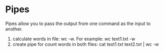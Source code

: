 # Pipes

Pipes allow you to pass the output from one command as the input to another.

1. calculate words in file: wc -w. For example: wc text1.txt -w
1. create pipe for count words in both files: cat text1.txt text2.txt | wc -w
